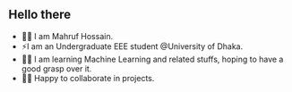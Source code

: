 ## Hello there 
- 🙋‍♂️ I am Mahruf Hossain.
- ⚡I am an Undergraduate EEE student @University of Dhaka.
- 🧑‍💻 I am learning Machine Learning and related stuffs, hoping to have a good grasp over it.
- 👨‍💻 Happy to collaborate in projects.


<!--
**MahrufHossain/MahrufHossain** is a ✨ _special_ ✨ repository because its `README.md` (this file) appears on your GitHub profile.

Here are some ideas to get you started:

- 🔭 I’m currently working on ...
- 🌱 I’m currently learning ...
- 👯 I’m looking to collaborate on ...
- 🤔 I’m looking for help with ...
- 💬 Ask me about ...
- 📫 How to reach me: ...
- 😄 Pronouns: ...
- ⚡ Fun fact: ...
-->
